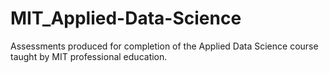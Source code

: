 # MIT_Applied-Data-Science
Assessments produced for completion of the Applied Data Science course taught by MIT professional education.
